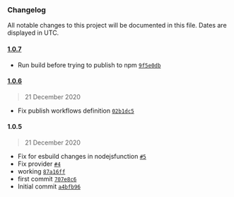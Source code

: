 ### Changelog

All notable changes to this project will be documented in this file. Dates are displayed in UTC.

#### [1.0.7](https://github.com/isotoma/ses-smtp-credentials-cdk/compare/1.0.6...1.0.7)

- Run build before trying to publish to npm [`9f5e0db`](https://github.com/isotoma/ses-smtp-credentials-cdk/commit/9f5e0dbda68d274efd917b974d23af52704b7e92)

#### [1.0.6](https://github.com/isotoma/ses-smtp-credentials-cdk/compare/1.0.5...1.0.6)

> 21 December 2020

- Fix publish workflows definition [`02b1dc5`](https://github.com/isotoma/ses-smtp-credentials-cdk/commit/02b1dc5464193d3997ababb4eb7a112158db9277)

#### 1.0.5

> 21 December 2020

- Fix for esbuild changes in nodejsfunction [`#5`](https://github.com/isotoma/ses-smtp-credentials-cdk/pull/5)
- Fix provider [`#4`](https://github.com/isotoma/ses-smtp-credentials-cdk/pull/4)
- working [`87a16ff`](https://github.com/isotoma/ses-smtp-credentials-cdk/commit/87a16ff2ce48a0ef3b329ef38baab62852a7ed5b)
- first commit [`707e8c6`](https://github.com/isotoma/ses-smtp-credentials-cdk/commit/707e8c672749f43fb5dc5827632dd48fef8c7941)
- Initial commit [`a4bfb96`](https://github.com/isotoma/ses-smtp-credentials-cdk/commit/a4bfb96ac206b710d668a7bdaa35b0b632b41f5e)
